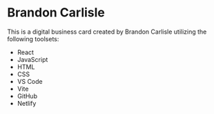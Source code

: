 # Brandon Carlisle

This is a digital business card created by Brandon Carlisle utilizing the following toolsets:
- React
- JavaScript
- HTML
- CSS
- VS Code
- Vite
- GitHub
- Netlify
